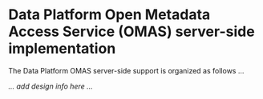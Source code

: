 <!-- SPDX-License-Identifier: CC-BY-4.0 -->
<!-- Copyright Contributors to the ODPi Egeria project. -->

# Data Platform Open Metadata Access Service (OMAS) server-side implementation

The Data Platform OMAS server-side support is organized as follows ...

_... add design info here ..._